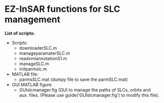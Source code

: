 # EZ-InSAR functions for SLC management

**List of scripts:**
- Scripts:
  - downloaderSLC.m    
  - manageparamaterSLC.m  
  - readxmlannotationS1.m
  - manageSLC.m
  - initparmslc.m	
- MATLAB file:
  - parmsSLC.mat (dumpy file to save the parmSLC.mat)
- GUI MATLAB figure 
  - GUIslcmanager.fig (GUI to manage the paths of SLCs, orbits and aux. files. (Please use guide('GUIslcmanager.fig') to modify this file). 
